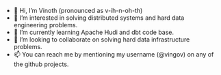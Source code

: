- 👋 Hi, I’m Vinoth (pronounced as v-ih-n-oh-th)
- 👀 I’m interested in solving distributed systems and hard data engineering problems.
- 🌱 I’m currently learning Apache Hudi and dbt code base.
- 💞️ I’m looking to collaborate on solving hard data infrastructure problems.
- 📫 You can reach me by mentioning my username (@vingov) on any of the github projects.

<!---
vingov/vingov is a ✨ special ✨ repository because its `README.md` (this file) appears on your GitHub profile.
You can click the Preview link to take a look at your changes.
--->
